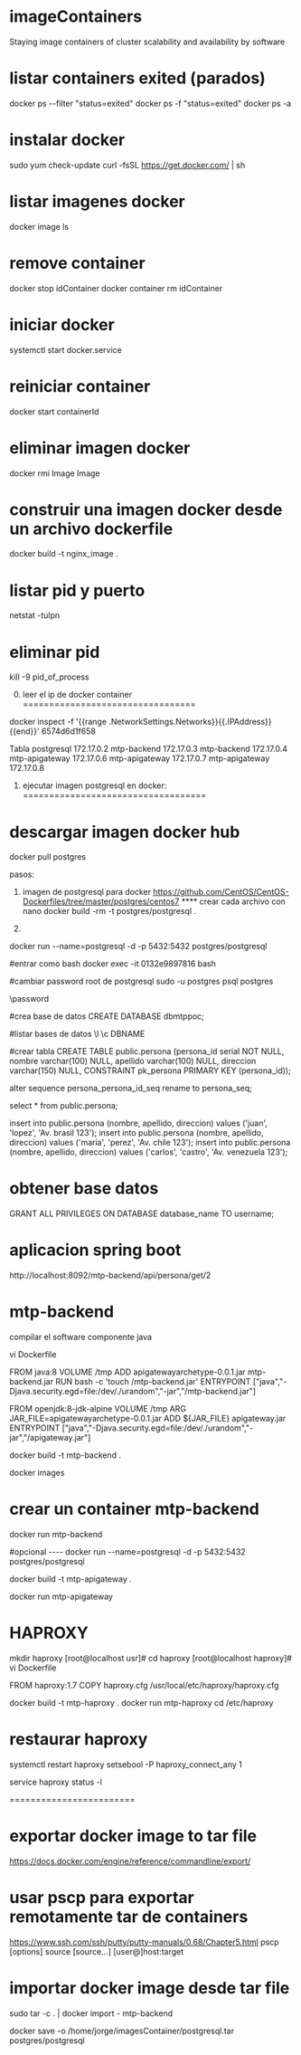 # imageContainers
Staying image containers of cluster scalability and availability by software

listar containers exited (parados)
=================================
docker ps --filter "status=exited"
docker ps -f "status=exited"
docker ps -a

instalar docker
===============
sudo yum check-update
curl -fsSL https://get.docker.com/ | sh

listar imagenes docker
=====================
docker image ls

remove container
================
docker stop idContainer
docker container rm idContainer

iniciar docker
=============
systemctl start docker.service

reiniciar container
===================
docker start containerId

eliminar imagen docker
======================
docker rmi Image Image

construir una imagen docker desde un archivo dockerfile
=======================================================
docker build -t nginx_image .

listar pid y puerto
===================
netstat -tulpn

eliminar pid
============
kill -9 pid_of_process

0. leer el ip de docker container
=================================

docker inspect -f '{{range .NetworkSettings.Networks}}{{.IPAddress}}{{end}}' 6574d6d1f658

Tabla
postgresql 172.17.0.2
mtp-backend 172.17.0.3
mtp-backend 172.17.0.4
mtp-apigateway 172.17.0.6
mtp-apigateway 172.17.0.7
mtp-apigateway 172.17.0.8




1. ejecutar imagen postgresql en docker:
===================================

descargar imagen docker hub
===========================
docker pull postgres

pasos:
1. imagen de postgresql para docker
https://github.com/CentOS/CentOS-Dockerfiles/tree/master/postgres/centos7
**** crear cada archivo con nano 
docker build -rm -t postgres/postgresql .

2.
docker run --name=postgresql -d -p 5432:5432 postgres/postgresql

#entrar como bash
docker exec -it 0132e9897816 bash

#cambiar password root de postgresql
sudo -u postgres psql postgres

\password

#crea base de datos
CREATE DATABASE dbmtppoc;

#listar bases de datos
\l
\c DBNAME

#crear tabla
CREATE TABLE public.persona (persona_id serial NOT NULL, nombre varchar(100) NULL, apellido varchar(100) NULL, direccion varchar(150) NULL, CONSTRAINT pk_persona PRIMARY KEY (persona_id));

alter sequence persona_persona_id_seq rename to persona_seq;

select * from public.persona; 

insert into public.persona (nombre, apellido, direccion) values ('juan', 'lopez', 'Av. brasil 123');
insert into public.persona (nombre, apellido, direccion) values ('maria', 'perez', 'Av. chile 123');
insert into public.persona (nombre, apellido, direccion) values ('carlos', 'castro', 'Av. venezuela 123');

obtener base datos
==================
GRANT ALL PRIVILEGES ON DATABASE database_name TO username;

aplicacion spring boot
======================
http://localhost:8092/mtp-backend/api/persona/get/2


mtp-backend
===========
compilar el software componente java

vi Dockerfile

FROM java:8
VOLUME /tmp
ADD apigatewayarchetype-0.0.1.jar  mtp-backend.jar
RUN bash -c 'touch /mtp-backend.jar'
ENTRYPOINT ["java","-Djava.security.egd=file:/dev/./urandom","-jar","/mtp-backend.jar"]

FROM openjdk:8-jdk-alpine
VOLUME /tmp
ARG JAR_FILE=apigatewayarchetype-0.0.1.jar
ADD ${JAR_FILE} apigateway.jar
ENTRYPOINT ["java","-Djava.security.egd=file:/dev/./urandom","-jar","/apigateway.jar"]

docker build -t mtp-backend .

docker images

crear un container mtp-backend
==============================
docker run mtp-backend

#opcional ---- docker run --name=postgresql -d -p 5432:5432 postgres/postgresql




docker build -t mtp-apigateway .

docker run mtp-apigateway


HAPROXY
=======

mkdir haproxy
[root@localhost usr]# cd haproxy
[root@localhost haproxy]# vi Dockerfile


FROM haproxy:1.7
COPY haproxy.cfg /usr/local/etc/haproxy/haproxy.cfg

docker build -t mtp-haproxy .
docker run mtp-haproxy
cd /etc/haproxy

restaurar haproxy
================
systemctl restart haproxy
setsebool -P haproxy_connect_any 1

service haproxy status -l


========================


exportar docker image to tar file
=================================
https://docs.docker.com/engine/reference/commandline/export/

usar pscp para exportar remotamente tar de containers
=========================================
https://www.ssh.com/ssh/putty/putty-manuals/0.68/Chapter5.html
pscp [options] source [source...] [user@]host:target

importar docker image desde tar file
============================
sudo tar -c . | docker import - mtp-backend


docker save -o /home/jorge/imagesContainer/postgresql.tar postgres/postgresql



